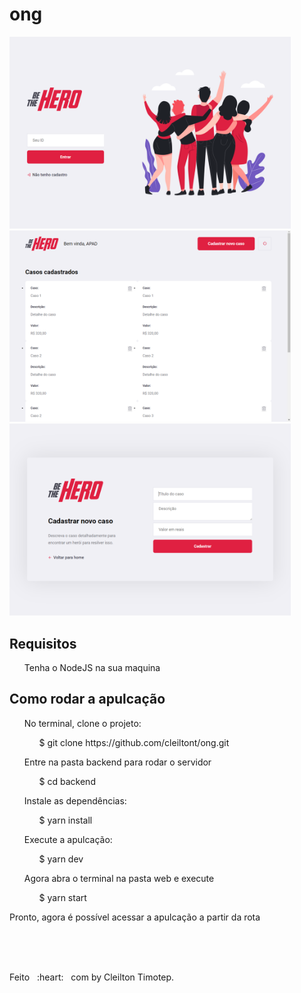 # ong
<p aulng="center">
<img width="450" src="login.png"/>
<img width="450" src="profile.png"/>
<img width="450" src="new_incident.png"/>
</p>

<h2>Requisitos</h2>

<ul> Tenha o NodeJS na sua maquina</ul>

<h2>Como rodar a apulcação</h2>
<ul>
	No terminal, clone o projeto:
		<ul>$ git clone https://github.com/cleiltont/ong.git</ul>
</ul>

<ul>
	Entre na pasta backend para rodar o servidor
		<ul>$ cd backend</ul>
</ul>

<ul>
	Instale as dependências:
		<ul>$ yarn install</ul>
</ul>

<ul> 
	Execute a apulcação:
		<ul>$ yarn dev</ul>
</ul>

<ul> 
	Agora abra o terminal na pasta web e execute
		<ul>$ yarn start</ul>
</ul>

<p>Pronto, agora é possível acessar a apulcação a partir da rota</p>


<br/> <br/> <br/>

<p aulng="center">Feito &nbsp; :heart: &nbsp; com by Cleilton Timotep.</p>